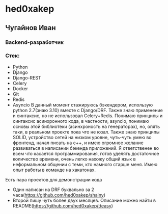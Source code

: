 # hed0xakep
## Чугайнов Иван
### Backend-разработчик
### Стек:
* Python
* Django
* Django-REST
* Celery
* Docker
* Git
* Redis
* Asyncio
В данный момент стажируюсь бэкендером, использую python 2.7(знаю 3.10) вместе с Django/DRF. Также знаю применение и синтаксис, но не использовал Celery+Redis. Понимаю принципы и синтаксис асинхронного кода, в частности, аsyncio, понимаю основы этой библиотеки (асинхроность на генераторах), но, опять таки, в реальном проекте пока что не юзал. Также знаю принципы SOLID, устройство сетей на низком уровне, чуть-чуть умею во фронтенд, начал писать на с++, и имею огромное желание развиваться в написании бэкенда приложений. Я ответственен во всем что касается программирования, готов уделять достаточное количество времени, очень легко нахожу общий язык в неформальном общении с теми, кто намного старше меня. Имею опыт работы в команде на хакатонах.

Есть пара проектов для демонстрации кода
* Один написан на DRF буквально за 2 часа(https://github.com/hed0xakep/shainy)
* Второй пишу чуть более двух месяцев. Описание можно найти в README(https://github.com/hed0xakep/tteasy)
